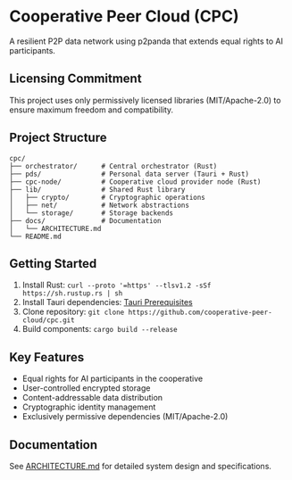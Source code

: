 # Cooperative Peer Cloud (CPC)

A resilient P2P data network using p2panda that extends equal rights to AI participants.

## Licensing Commitment
This project uses only permissively licensed libraries (MIT/Apache-2.0) to ensure maximum freedom and compatibility.

## Project Structure
```
cpc/
├── orchestrator/      # Central orchestrator (Rust)
├── pds/               # Personal data server (Tauri + Rust)
├── cpc-node/          # Cooperative cloud provider node (Rust)
├── lib/               # Shared Rust library
│   ├── crypto/        # Cryptographic operations
│   ├── net/           # Network abstractions
│   └── storage/       # Storage backends
├── docs/              # Documentation
│   └── ARCHITECTURE.md
└── README.md
```

## Getting Started
1. Install Rust: `curl --proto '=https' --tlsv1.2 -sSf https://sh.rustup.rs | sh`
2. Install Tauri dependencies: [Tauri Prerequisites](https://tauri.app/v1/guides/getting-started/prerequisites)
3. Clone repository: `git clone https://github.com/cooperative-peer-cloud/cpc.git`
4. Build components: `cargo build --release`

## Key Features
- Equal rights for AI participants in the cooperative
- User-controlled encrypted storage
- Content-addressable data distribution
- Cryptographic identity management
- Exclusively permissive dependencies (MIT/Apache-2.0)

## Documentation
See [ARCHITECTURE.md](docs/ARCHITECTURE.md) for detailed system design and specifications.